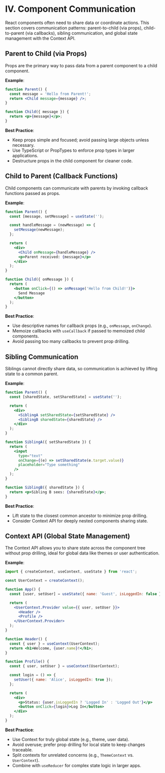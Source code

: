 # IV. Component Communication

React components often need to share data or coordinate actions. This section covers communication patterns: parent-to-child (via props), child-to-parent (via callbacks), sibling communication, and global state management with the Context API.

## Parent to Child (via Props)

Props are the primary way to pass data from a parent component to a child component.

**Example**:
```jsx
function Parent() {
  const message = 'Hello from Parent!';
  return <Child message={message} />;
}

function Child({ message }) {
  return <p>{message}</p>;
}
```

**Best Practice**:
- Keep props simple and focused; avoid passing large objects unless necessary.
- Use TypeScript or PropTypes to enforce prop types in larger applications.
- Destructure props in the child component for cleaner code.

## Child to Parent (Callback Functions)

Child components can communicate with parents by invoking callback functions passed as props.

**Example**:
```jsx
function Parent() {
  const [message, setMessage] = useState('');

  const handleMessage = (newMessage) => {
    setMessage(newMessage);
  };

  return (
    <div>
      <Child onMessage={handleMessage} />
      <p>Parent received: {message}</p>
    </div>
  );
}

function Child({ onMessage }) {
  return (
    <button onClick={() => onMessage('Hello from Child!')}>
      Send Message
    </button>
  );
}
```

**Best Practice**:
- Use descriptive names for callback props (e.g., `onMessage`, `onChange`).
- Memoize callbacks with `useCallback` if passed to memoized child components.
- Avoid passing too many callbacks to prevent prop drilling.

## Sibling Communication

Siblings cannot directly share data, so communication is achieved by lifting state to a common parent.

**Example**:
```jsx
function Parent() {
  const [sharedState, setSharedState] = useState('');

  return (
    <div>
      <SiblingA setSharedState={setSharedState} />
      <SiblingB sharedState={sharedState} />
    </div>
  );
}

function SiblingA({ setSharedState }) {
  return (
    <input
      type="text"
      onChange={(e) => setSharedState(e.target.value)}
      placeholder="Type something"
    />
  );
}

function SiblingB({ sharedState }) {
  return <p>Sibling B sees: {sharedState}</p>;
}
```

**Best Practice**:
- Lift state to the closest common ancestor to minimize prop drilling.
- Consider Context API for deeply nested components sharing state.

## Context API (Global State Management)

The Context API allows you to share state across the component tree without prop drilling, ideal for global data like themes or user authentication.

**Example**:
```jsx
import { createContext, useContext, useState } from 'react';

const UserContext = createContext();

function App() {
  const [user, setUser] = useState({ name: 'Guest', isLoggedIn: false });

  return (
    <UserContext.Provider value={{ user, setUser }}>
      <Header />
      <Profile />
    </UserContext.Provider>
  );
}

function Header() {
  const { user } = useContext(UserContext);
  return <h1>Welcome, {user.name}!</h1>;
}

function Profile() {
  const { user, setUser } = useContext(UserContext);

  const login = () => {
    setUser({ name: 'Alice', isLoggedIn: true });
  };

  return (
    <div>
      <p>Status: {user.isLoggedIn ? 'Logged In' : 'Logged Out'}</p>
      <button onClick={login}>Log In</button>
    </div>
  );
}
```

**Best Practice**:
- Use Context for truly global state (e.g., theme, user data).
- Avoid overuse; prefer prop drilling for local state to keep changes traceable.
- Split contexts for unrelated concerns (e.g., `ThemeContext` vs. `UserContext`).
- Combine with `useReducer` for complex state logic in larger apps.